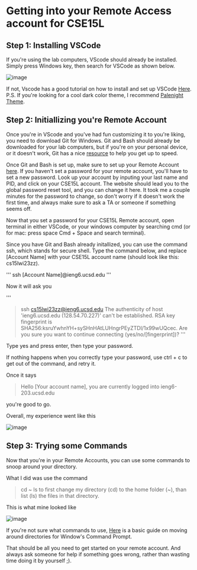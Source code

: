 # Getting into your Remote Access account for CSE15L
## Step 1: Installing VSCode

If you're using the lab computers, VScode should already be installed. Simply press Windows key, then search for VSCode as shown below.


![image](https://user-images.githubusercontent.com/98483167/211942449-47d23e42-a56f-4093-b9b1-491b378b21a4.png)


If not, Vscode has a good tutorial on how to install and set up VSCode [Here](https://code.visualstudio.com/docs/setup/setup-overview). P.S. If you're looking for a cool dark color theme, I recommend [Palenight Theme](https://marketplace.visualstudio.com/items?itemName=whizkydee.material-palenight-theme).

## Step 2: Initiallizing you're Remote Account
Once you're in VScode and you've had fun customizing it to you're liking, you need to download Git for Windows. Git and Bash should already be downloaded for your lab computers, but if you're on your personal device, or it doesn't work, Git has a nice [resource](https://gitforwindows.org/) to help you get up to speed.

Once Git and Bash is set up, make sure to set up your Remote Account [here]("https://sdacs.ucsd.edu/~icc/index.php). If you haven't set a password for your remote account, you'll have to set a new password. Look up your account by inputing your last name and PID, and click on your CSE15L account. The website should lead you to the global password reset tool, and you can change it here. It took me a couple minutes for the password to change, so don't worry if it doesn't work the first time, and always make sure to ask a TA or someone if something seems off. 

Now that you set a password for your CSE15L Remote account, open terminal in either VSCode, or your windows computer by searching cmd (or for mac: press space Cmd + Space and search terminal). 

Since you have Git and Bash already initallized, you can use the command ssh, which stands for secure shell. Type the command below, and replace [Account Name] with your CSE15L account name (should look like this: cs15lwi23zz).

'''
ssh [Account Name]@ieng6.ucsd.edu
'''

Now it will ask you 

'''
>ssh cs15lwi23zz@ieng6.ucsd.edu
>The authenticity of host 'ieng6.ucsd.edu (128.54.70.227)' can't be established.
>RSA key fingerprint is SHA256:ksruYwhnYH+sySHnHAtLUHngrPEyZTDl/1x99wUQcec.
>Are you sure you want to continue connecting (yes/no/[fingerprint])? 
'''

Type yes and press enter, then type your password.

If nothing happens when you correctly type your password, use ctrl + c to get out of the command, and retry it. 

Once it says
>Hello [Your account name], you are currently logged into ieng6-203.ucsd.edu

you're good to go.

Overall, my experience went like this

![image](https://user-images.githubusercontent.com/98483167/211944707-463eb42a-7190-418b-abbd-3ddf36ad4d20.png)

## Step 3: Trying some Commands
Now that you're in your Remote Accounts, you can use some commands to snoop around your directory.

What I did was use the command
>cd ~
>ls
to first change my directory (cd) to the home folder (~), than list (ls) the files in that directory.

This is what mine looked like

![image](https://user-images.githubusercontent.com/98483167/211945294-c7590ef8-51b7-4376-9067-1a0225d7762a.png)

If you're not sure what commands to use, [Here](https://www.lifewire.com/change-directories-in-command-prompt-5185508) is a basic guide on moving around directories for Window's Command Prompt.

That should be all you need to get started on your remote account. And always ask someone for help if something goes wrong, rather than wasting time doing it by yourself ;).


